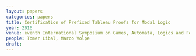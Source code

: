 ```yaml
---
layout: papers
categories: papers
title: Certification of Prefixed Tableau Proofs for Modal Logic
year: 2016
venue: eventh International Symposium on Games, Automata, Logics and Formal Verification, GandALF 2016, Catania, Italy
people: Tomer Libal, Marco Volpe
draft:
---
```

